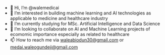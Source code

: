 - 👋 Hi, I’m @walemedicai
- 👀 I’m interested in building machine learning and AI technologies as applicable to medicine and healthcare industry
- 🌱 I’m currently studying for MSc. Artificial Intelligence and Data Science
- 💞️ I’m looking to collaborate on AI and Machine Learning projects of ecomomic importance especially as related to healthcare
- 📫 How to reach me via waleabiodun30@gmail.com or medai.waleogundeji@gmail.com

<!---
walemedicai/walemedicai is a ✨ special ✨ repository because its `README.md` (this file) appears on your GitHub profile.
You can click the Preview link to take a look at your changes.
--->
